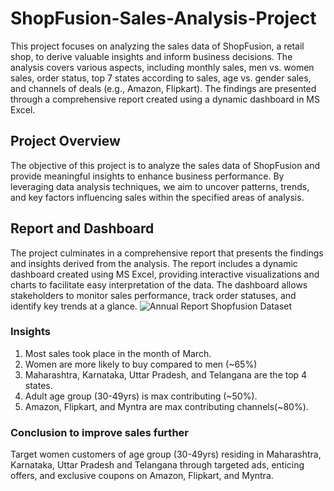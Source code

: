 # ShopFusion-Sales-Analysis-Project
This project focuses on analyzing the sales data of ShopFusion, a retail shop, to derive valuable insights and inform business decisions. The analysis covers various aspects, including monthly sales, men vs. women sales, order status, top 7 states according to sales, age vs. gender sales, and channels of deals (e.g., Amazon, Flipkart). The findings are presented through a comprehensive report created using a dynamic dashboard in MS Excel.
## Project Overview
The objective of this project is to analyze the sales data of ShopFusion and provide meaningful insights to enhance business performance. By leveraging data analysis techniques, we aim to uncover patterns, trends, and key factors influencing sales within the specified areas of analysis.
## Report and Dashboard
The project culminates in a comprehensive report that presents the findings and insights derived from the analysis. The report includes a dynamic dashboard created using MS Excel, providing interactive visualizations and charts to facilitate easy interpretation of the data. The dashboard allows stakeholders to monitor sales performance, track order statuses, and identify key trends at a glance.
![Annual Report Shopfusion Dataset](https://github.com/akashchaute-21/ShopFusion-Sales-Analysis-Project/assets/75427257/79649b1d-b51d-4238-b209-d2feb7ac8658)
### Insights
1) Most sales took place in the month of March.
2) Women are more likely to buy compared to men (~65%)
3) Maharashtra, Karnataka, Uttar Pradesh, and Telangana are the top 4 states.
4) Adult age group (30-49yrs) is max contributing (~50%).
5) Amazon, Flipkart, and Myntra are max contributing channels(~80%).
### Conclusion to improve sales further
Target women customers of age group (30-49yrs) residing in Maharashtra, Karnataka, Uttar Pradesh and Telangana through targeted ads, enticing offers, and exclusive coupons on Amazon, Flipkart, and Myntra.
